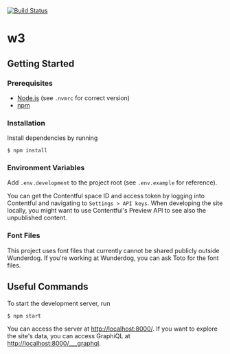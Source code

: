 [![Build Status](https://travis-ci.com/wunderdogsw/w3.svg?branch=master)](https://travis-ci.com/wunderdogsw/w3)

# w3

## Getting Started

### Prerequisites

- [Node.js](https://nodejs.org/en/) (see `.nvmrc` for correct version)
- [npm](https://docs.npmjs.com/downloading-and-installing-node-js-and-npm)

### Installation

Install dependencies by running

    $ npm install

### Environment Variables

Add `.env.development` to the project root (see `.env.example` for reference).

You can get the Contentful space ID and access token by logging into Contentful and navigating to `Settings > API keys`. When developing the site locally, you might want to use Contentful's Preview API to see also the unpublished content.

### Font Files

This project uses font files that currently cannot be shared publicly outside Wunderdog. If you're working at Wunderdog, you can ask Toto for the font files.

## Useful Commands

To start the development server, run

    $ npm start

You can access the server at [http://localhost:8000/](http://localhost:8000/). If you want to explore the site's data, you can access GraphiQL at [http://localhost:8000/___graphql](http://localhost:8000/___graphql).

